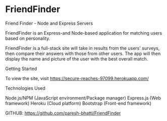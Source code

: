 # FriendFinder
Friend Finder - Node and Express Servers


FriendFinder is an Express-and Node-based application for matching users based on personality.

FriendFinder is a full-stack site will take in results from the users' surveys, then compare their answers with those from other users. The app will then display the name and picture of the user with the best overall match.

Getting Started

To view the site, visit https://secure-reaches-97099.herokuapp.com/

Technologies Used

Node.js/NPM (JavaScript environment/Package manager)
Express.js (Web framework)
Heroku (Cloud platform)
Bootstrap (Front-end framework)

GITHUB: https://github.com/paresh-bhatti/FriendFinder
